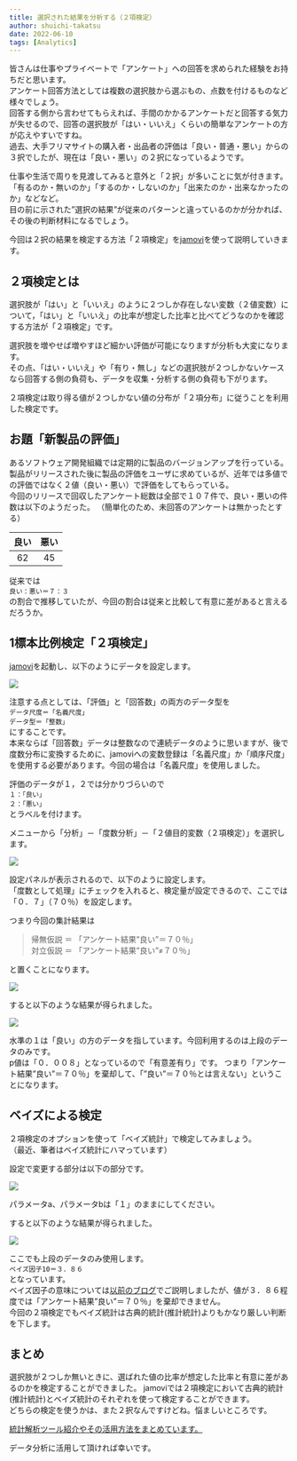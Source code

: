 ```yaml
---
title: 選択された結果を分析する（２項検定）
author: shuichi-takatsu
date: 2022-06-10
tags: [Analytics]
---
```


皆さんは仕事やプライベートで「アンケート」への回答を求められた経験をお持ちだと思います。  
アンケート回答方法としては複数の選択肢から選ぶもの、点数を付けるものなど様々でしょう。  
回答する側から言わせてもらえれば、手間のかかるアンケートだと回答する気力が失せるので、回答の選択肢が「はい・いいえ」くらいの簡単なアンケートの方が応えやすいですね。  
過去、大手フリマサイトの購入者・出品者の評価は「良い・普通・悪い」からの３択でしたが、現在は「良い・悪い」の２択になっているようです。  

仕事や生活で周りを見渡してみると意外と「２択」が多いことに気が付きます。  
「有るのか・無いのか」「するのか・しないのか」「出来たのか・出来なかったのか」などなど。  
目の前に示された”選択の結果”が従来のパターンと違っているのかが分かれば、その後の判断材料になるでしょう。

今回は２択の結果を検定する方法「２項検定」を[jamovi](https://www.jamovi.org/)を使って説明していきます。


## ２項検定とは

選択肢が「はい」と「いいえ」のように２つしか存在しない変数（２値変数）について，「はい」と「いいえ」の比率が想定した比率と比べてどうなのかを確認する方法が「２項検定」です。

選択肢を増やせば増やすほど細かい評価が可能になりますが分析も大変になります。  
その点、「はい・いいえ」や「有り・無し」などの選択肢が２つしかないケースなら回答する側の負荷も、データを収集・分析する側の負荷も下がります。

２項検定は取り得る値が２つしかない値の分布が「２項分布」に従うことを利用した検定です。

## お題「新製品の評価」

あるソフトウェア開発組織では定期的に製品のバージョンアップを行っている。  
製品がリリースされた後に製品の評価をユーザに求めているが、近年では多値での評価ではなく２値（良い・悪い）で評価をしてもらっている。  
今回のリリースで回収したアンケート総数は全部で１０７件で、良い・悪いの件数は以下のようだった。
（簡単化のため、未回答のアンケートは無かったとする）

| 良い | 悪い |
|:---:| :---:|
| 62 | 45 |

従来では  
`良い：悪い＝７：３`  
の割合で推移していたが、今回の割合は従来と比較して有意に差があると言えるだろうか。

## 1標本比例検定「２項検定」

[jamovi](https://www.jamovi.org/)を起動し、以下のようにデータを設定します。  

![](https://gyazo.com/d20f1738688501b842b1728aeed74c71.png)

注意する点としては、「評価」と「回答数」の両方のデータ型を  
`データ尺度＝「名義尺度」`  
`データ型＝「整数」`  
にすることです。  
本来ならば「回答数」データは整数なので連続データのように思いますが、後で度数分布に変換するために、jamoviへの変数登録は「名義尺度」か「順序尺度」を使用する必要があります。今回の場合は「名義尺度」を使用しました。

評価のデータが１，２では分かりづらいので  
`１：「良い」`  
`２：「悪い」`  
とラベルを付けます。

メニューから「分析」－「度数分析」－「２値目的変数（２項検定）」を選択します。

![](https://gyazo.com/6764e6565d582911d38556d8db9318f0.png)

設定パネルが表示されるので、以下のように設定します。  
「度数として処理」にチェックを入れると、検定量が設定できるので、ここでは「０．７」（７０％）を設定します。

つまり今回の集計結果は  
> 帰無仮説 ＝ 「アンケート結果”良い”＝７０％」  
> 対立仮説 ＝ 「アンケート結果”良い”≠７０％」  

と置くことになります。

![](https://gyazo.com/879f5a15da06a09714207dc4be970a40.png)

すると以下のような結果が得られました。

![](https://gyazo.com/721966f5493087e53f3534859365e137.png)

水準の１は「良い」の方のデータを指しています。今回利用するのは上段のデータのみです。  
p値は「０．００８」となっているので「有意差有り」です。
つまり「アンケート結果”良い”＝７０％」を棄却して、「”良い”＝７０％とは言えない」ということになります。

## ベイズによる検定

２項検定のオプションを使って「ベイズ統計」で検定してみましょう。  
（最近、筆者はベイズ統計にハマっています）

設定で変更する部分は以下の部分です。

![](https://gyazo.com/d0ec797f172246f45c8d2961428717f9.png)

パラメータa、パラメータbは「１」のままにしてください。

すると以下のような結果が得られました。

![](https://gyazo.com/ac48980bca0c0d0225fc5ec91c8053d8.png)

ここでも上段のデータのみ使用します。  
`ベイズ因子10＝３．８６`  
となっています。  
ベイズ因子の意味については[以前のブログ](https://developer.mamezou-tech.com/blogs/2022/06/03/bayesian-inference/)でご説明しましたが、値が３．８６程度では「アンケート結果”良い”＝７０％」を棄却できません。  
今回の２項検定でもベイズ統計は古典的統計(推計統計)よりもかなり厳しい判断を下します。

## まとめ

選択肢が２つしか無いときに、選ばれた値の比率が想定した比率と有意に差があるのかを検定することができました。
jamoviでは２項検定において古典的統計(推計統計)とベイズ統計のそれぞれを使って検定することができます。  
どちらの検定を使うかは、また２択なんですけどね。悩ましいところです。

[統計解析ツール紹介やその活用方法をまとめています。](https://developer.mamezou-tech.com/analytics/)

データ分析に活用して頂ければ幸いです。
